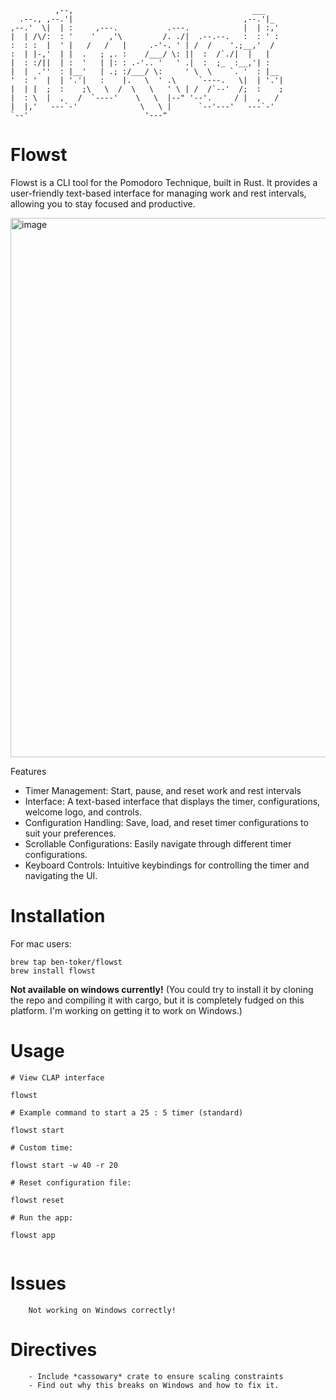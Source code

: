 
                                                              
```                                                            
          ,--,                                        ___     
  .--., ,--.'|                                      ,--.'|_   
,--.'  \|  | :     ,---.           .---.            |  | :,'  
|  | /\/:  : '    '   ,'\         /. ./|  .--.--.   :  : ' :  
:  : :  |  ' |   /   /   |     .-'-. ' | /  /    '.;__,'  /   
:  | |-,'  | |  .   ; ,. :    /___/ \: ||  :  /`./|  |   |    
|  : :/||  | :  '   | |: : .-'.. '   ' .|  :  ;_  :__,'| :    
|  |  .''  : |__'   | .; :/___/ \:     ' \  \    `. '  : |__  
'  : '  |  | '.'|   :    |.   \  ' .\     `----.   \|  | '.'| 
|  | |  ;  :    ;\   \  /  \   \   ' \ | /  /`--'  /;  :    ; 
|  : \  |  ,   /  `----'    \   \  |--" '--'.     / |  ,   /  
|  |,'   ---`-'              \   \ |      `--'---'   ---`-'   
`--'                          '---"                           
 ```                                                             


# Flowst
Flowst is a CLI tool for the Pomodoro Technique, built in Rust. It provides a user-friendly text-based interface for managing work and rest intervals, allowing you to stay focused and productive.

<img width="863" alt="image" src="https://github.com/ben-toker/flowst/assets/117331544/9414b955-e884-4b3c-a586-f1181bd73fd5">


Features
- Timer Management: Start, pause, and reset work and rest intervals
- Interface: A text-based interface that displays the timer, configurations, welcome logo, and controls.
- Configuration Handling: Save, load, and reset timer configurations to suit your preferences.
- Scrollable Configurations: Easily navigate through different timer configurations.
- Keyboard Controls: Intuitive keybindings for controlling the timer and navigating the UI.

# Installation
For mac users:
```
brew tap ben-toker/flowst
brew install flowst

```
**Not available on windows currently!**
(You could try to install it by cloning the repo and compiling it with cargo, but
it is completely fudged on this platform. I'm working on getting it to work on Windows.)


# Usage
```
# View CLAP interface

flowst

# Example command to start a 25 : 5 timer (standard)

flowst start

# Custom time:

flowst start -w 40 -r 20

# Reset configuration file:

flowst reset

# Run the app:

flowst app


```
# Issues
```
    Not working on Windows correctly!

```

# Directives
```
    - Include *cassowary* crate to ensure scaling constraints
    - Find out why this breaks on Windows and how to fix it.
```
